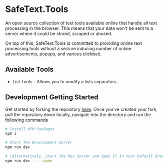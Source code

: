 # SafeText.Tools

An open source collection of text tools available online that handle all text processing in the browser. This means that your data won't be sent to a server where it could be stored, scraped or abused.

On top of this, SafeText.Tools is committed to providing online text processing tools without a seizure inducing number of online advertisements, popups, and various clickbait.

## Available Tools

-   List Tools - Allows you to modify a lists separators.

## Development Getting Started

Get started by forking the repository [here](https://github.com/joshpierce/safetext.tools/fork). Once you've created your fork, pull the repository down locally, navigate into the directory and run the following commands

```bash
# Install NPM Packages
npm i

# Start The Development Server
npm run dev

# (Alternatively, Start The Dev Server and Open It In Your Default Browser)
npm run dev -- --open
```
